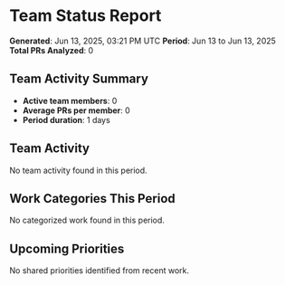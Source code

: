 # Team Status Report
**Generated**: Jun 13, 2025, 03:21 PM UTC
**Period**: Jun 13 to Jun 13, 2025
**Total PRs Analyzed**: 0

## Team Activity Summary
- **Active team members**: 0
- **Average PRs per member**: 0
- **Period duration**: 1 days

## Team Activity

No team activity found in this period.

## Work Categories This Period
No categorized work found in this period.

## Upcoming Priorities
No shared priorities identified from recent work.